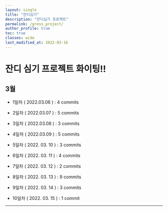 ```yaml
---
layout: single
title: "잔디심기"
description: "잔디심기 프로젝트"
permalink: /gress_project/
author_profile: true
toc: true
classes: wide
last_modified_at: 2022-03-16
---
```


# 잔디 심기 프로젝트 화이팅!!

## 3월

- 1일차 ( 2022.03.06 ) : 4 commits

- 2일차 ( 2022.03.07 ) : 5 commits

- 3일차 ( 2022.03.08 ) : 3 commits

- 4일차 ( 2022.03.09 ) : 5 commits

- 5일차 ( 2022. 03. 10 ) : 3 commits

- 6일차 ( 2022. 03. 11 ) : 4 commits

- 7일차 ( 2022. 03. 12 ) : 2 commits

- 8일차 ( 2022. 03. 13 ) : 9 commits

- 9일차 ( 2022. 03. 14 ) : 3 commits

- 10일차 ( 2022. 03. 15 ) : 1 commit

---
